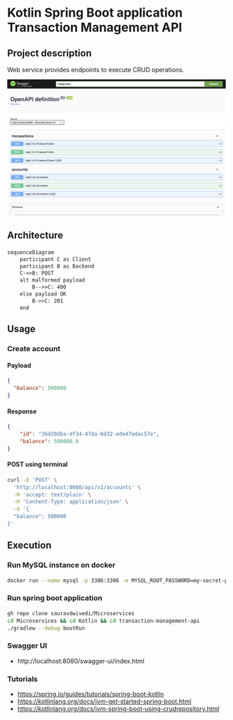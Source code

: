# Kotlin Spring Boot application Transaction Management API

## Project description
Web service provides endpoints to execute CRUD operations.

<img src=pic.PNG alt="Swagger UI">

## Architecture

```mermaid
sequenceDiagram
    participant C as Client
    participant B as Backend
    C->>B: POST
    alt malformed payload
        B-->>C: 400
    else payload OK
        B->>C: 201
    end
```

## Usage

### Create account

#### Payload
```json
{
  "balance": 500000
}
```

#### Response
```json
{
    "id": "36d28dba-df34-47da-8d32-ede47edac57e",
    "balance": 500000.0
}
```

#### POST using terminal

```bash
curl -X 'POST' \
  'http://localhost:8080/api/v1/accounts' \
  -H 'accept: text/plain' \
  -H 'Content-Type: application/json' \
  -d '{
  "balance": 500000
}'
```

## Execution

### Run MySQL instance on docker

```bash
docker run --name mysql -p 3306:3306 -e MYSQL_ROOT_PASSWORD=my-secret-pw -d mysql
```
 
### Run spring boot application

```bash 
gh repo clone sauravdwivedi/Microservices
cd Microservices && cd Kotlin && cd transaction-management-api
./gradlew --debug bootRun
```

### Swagger UI

- http://localhost:8080/swagger-ui/index.html

### Tutorials

- https://spring.io/guides/tutorials/spring-boot-kotlin
- https://kotlinlang.org/docs/jvm-get-started-spring-boot.html
- https://kotlinlang.org/docs/jvm-spring-boot-using-crudrepository.html